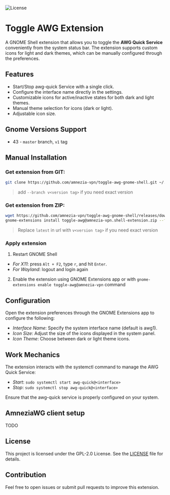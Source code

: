 ![License](https://img.shields.io/github/license/amnezia-vpn/toggle-awg-gnome-shell)

# Toggle AWG Extension

A GNOME Shell extension that allows you to toggle the **AWG Quick Service** conveniently from the system status bar. The extension supports custom icons for light and dark themes, which can be manually configured through the preferences.

## Features

- Start/Stop awg-quick Service with a single click.
- Configure the interface name directly in the settings.
- Customizable icons for active/inactive states for both dark and light themes.
- Manual theme selection for icons (dark or light).
- Adjustable icon size.

## Gnome Versions Support

 - 43 - `master` branch, `v1` tag

## Manual Installation

### Get extension from GIT:

```bash
git clone https://github.com/amnezia-vpn/toggle-awg-gnome-shell.git ~/.local/share/gnome-shell/extensions/toggle-awg@amnezia-vpn
```
> add `--branch v<version tag>` if you need exact version

### Get extension from ZIP:
```bash
wget https://github.com/amnezia-vpn/toggle-awg-gnome-shell/releases/download/latest/toggle-awg@amnezia-vpn.shell-extension.zip
gnome-extensions install toggle-awg@amnezia-vpn.shell-extension.zip --force
```

> Replace `latest` in url with `v<version tag>` if you need exact version

### Apply extension

1. Restart GNOME Shell
 - *For X11*: press `Alt + F2`, type `r`, and hit `Enter`.
 - *For Wayland*: logout and login again

2. Enable the extension using GNOME Extensions app or with `gnome-extensions enable toggle-awg@amnezia-vpn` command

## Configuration

Open the extension preferences through the GNOME Extensions app to configure the following:

 - *Interface Name*: Specify the system interface name (default is awg1).
 - *Icon Size*: Adjust the size of the icons displayed in the system panel.
 - *Icon Theme*: Choose between dark or light theme icons.

## Work Mechanics

The extension interacts with the systemctl command to manage the AWG Quick Service:

 - *Start*: `sudo systemctl start awg-quick@<interface>`
 - *Stop*: `sudo systemctl stop awg-quick@<interface>`

Ensure that the awg-quick service is properly configured on your system.

## AmneziaWG client setup

TODO

## License

This project is licensed under the GPL-2.0 License. See the [LICENSE](LICENSE) file for details.

## Contribution

Feel free to open issues or submit pull requests to improve this extension.

